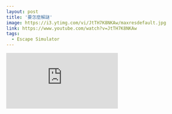 ```yaml
---
layout: post
title: '要怎麼解謎'
image: https://i3.ytimg.com/vi/JtTH7K8NKAw/maxresdefault.jpg
link: https://www.youtube.com/watch?v=JtTH7K8NKAw
tags:
  - Escape Simulator
---
```


<iframe src="https://www.youtube.com/embed/JtTH7K8NKAw?si=JeJhrUVs3OT4b2ze" title="YouTube video player" frameborder="0" allow="accelerometer; autoplay; clipboard-write; encrypted-media; gyroscope; picture-in-picture; web-share" referrerpolicy="strict-origin-when-cross-origin" allowfullscreen></iframe>

